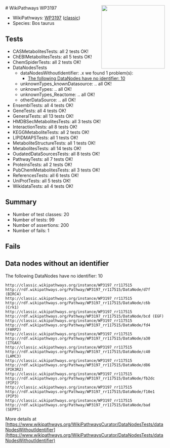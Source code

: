 <img style="float: right; width: 200px" src="https://upload.wikimedia.org/wikipedia/commons/thumb/8/83/Wplogo_with_text_500.png/640px-Wplogo_with_text_500.png" />
# WikiPathways WP3197

* WikiPathways: [WP3197](https://wikipathways.org/pathways/WP3197) ([classic](https://classic.wikipathways.org/instance/WP3197))
* Species: Bos taurus
## Tests
* CASMetabolitesTests: all 2 tests OK!
* ChEBIMetabolitesTests: all 5 tests OK!
* ChemSpiderTests: all 2 tests OK!
* DataNodesTests
    * dataNodesWithoutIdentifier: .x we found 1 problem(s):
        * [The following DataNodes have no identifier: 10](#8792c490)
    * unknownTypes_knownDatasource: .. all OK!
    * unknownTypes: .. all OK!
    * unknownTypes_Reactome: .. all OK!
    * otherDataSource: .. all OK!
* EnsemblTests: all 4 tests OK!
* GeneTests: all 4 tests OK!
* GeneralTests: all 13 tests OK!
* HMDBSecMetabolitesTests: all 3 tests OK!
* InteractionTests: all 8 tests OK!
* KEGGMetaboliteTests: all 2 tests OK!
* LIPIDMAPSTests: all 1 tests OK!
* MetaboliteStructureTests: all 1 tests OK!
* MetabolitesTests: all 14 tests OK!
* OudatedDataSourcesTests: all 8 tests OK!
* PathwayTests: all 7 tests OK!
* ProteinsTests: all 2 tests OK!
* PubChemMetabolitesTests: all 3 tests OK!
* ReferencesTests: all 6 tests OK!
* UniProtTests: all 5 tests OK!
* WikidataTests: all 4 tests OK!


## Summary

* Number of test classes: 20
* Number of tests: 99
* Number of assertions: 200
* Number of fails: 1

## Fails

<a name="8792c490" />

## Data nodes without an identifier

The following DataNodes have no identifier: 10
```
http://classic.wikipathways.org/instance/WP3197_rr117515 http://rdf.wikipathways.org/Pathway/WP3197_rr117515/DataNode/d7f (BIRC4)
http://classic.wikipathways.org/instance/WP3197_rr117515 http://rdf.wikipathways.org/Pathway/WP3197_rr117515/DataNode/c6b (Crk1)
http://classic.wikipathways.org/instance/WP3197_rr117515 http://rdf.wikipathways.org/Pathway/WP3197_rr117515/DataNode/bcd (EGF)
http://classic.wikipathways.org/instance/WP3197_rr117515 http://rdf.wikipathways.org/Pathway/WP3197_rr117515/DataNode/fd4 (FARP2)
http://classic.wikipathways.org/instance/WP3197_rr117515 http://rdf.wikipathways.org/Pathway/WP3197_rr117515/DataNode/a30 (ITGAX)
http://classic.wikipathways.org/instance/WP3197_rr117515 http://rdf.wikipathways.org/Pathway/WP3197_rr117515/DataNode/c40 (LAMC3)
http://classic.wikipathways.org/instance/WP3197_rr117515 http://rdf.wikipathways.org/Pathway/WP3197_rr117515/DataNode/d86 (PIK3R2)
http://classic.wikipathways.org/instance/WP3197_rr117515 http://rdf.wikipathways.org/Pathway/WP3197_rr117515/DataNode/fb2dc (PIP2)
http://classic.wikipathways.org/instance/WP3197_rr117515 http://rdf.wikipathways.org/Pathway/WP3197_rr117515/DataNode/f10e1 (PIP3)
http://classic.wikipathways.org/instance/WP3197_rr117515 http://rdf.wikipathways.org/Pathway/WP3197_rr117515/DataNode/bad (SEPP1)
```

More details at [https://www.wikipathways.org/WikiPathwaysCurator/DataNodesTests/dataNodesWithoutIdentifier](https://www.wikipathways.org/WikiPathwaysCurator/DataNodesTests/dataNodesWithoutIdentifier)


